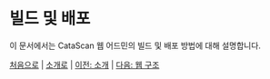 # 빌드 및 배포

이 문서에서는 CataScan 웹 어드민의 빌드 및 배포 방법에 대해 설명합니다.

[처음으로](../overview.md) | 
[소개로](00_introduction.md) | 
[이전: 소개](00_introduction.md) | 
[다음: 웹 구조](02_web_architecture.md) 